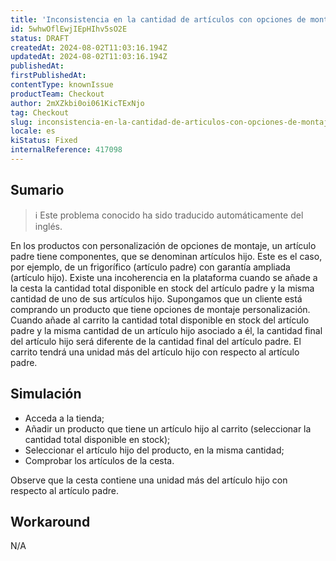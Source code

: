 ```yaml
---
title: 'Inconsistencia en la cantidad de artículos con opciones de montaje en la cesta'
id: 5whwOflEwjIEpHIhv5sO2E
status: DRAFT
createdAt: 2024-08-02T11:03:16.194Z
updatedAt: 2024-08-02T11:03:16.194Z
publishedAt: 
firstPublishedAt: 
contentType: knownIssue
productTeam: Checkout
author: 2mXZkbi0oi061KicTExNjo
tag: Checkout
slug: inconsistencia-en-la-cantidad-de-articulos-con-opciones-de-montaje-en-la-cesta
locale: es
kiStatus: Fixed
internalReference: 417098
---
```


## Sumario

>ℹ️ Este problema conocido ha sido traducido automáticamente del inglés.


En los productos con personalización de opciones de montaje, un artículo padre tiene componentes, que se denominan artículos hijo. Este es el caso, por ejemplo, de un frigorífico (artículo padre) con garantía ampliada (artículo hijo). Existe una incoherencia en la plataforma cuando se añade a la cesta la cantidad total disponible en stock del artículo padre y la misma cantidad de uno de sus artículos hijo. Supongamos que un cliente está comprando un producto que tiene opciones de montaje personalización. Cuando añade al carrito la cantidad total disponible en stock del artículo padre y la misma cantidad de un artículo hijo asociado a él, la cantidad final del artículo hijo será diferente de la cantidad final del artículo padre. El carrito tendrá una unidad más del artículo hijo con respecto al artículo padre.


##

## Simulación



- Acceda a la tienda;
- Añadir un producto que tiene un artículo hijo al carrito (seleccionar la cantidad total disponible en stock);
- Seleccionar el artículo hijo del producto, en la misma cantidad;
- Comprobar los artículos de la cesta.

Observe que la cesta contiene una unidad más del artículo hijo con respecto al artículo padre.


##

## Workaround


N/A




